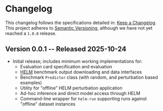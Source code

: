 # Changelog

This changelog follows the specifications detailed in: [Keep a Changelog](https://keepachangelog.com/en/1.0.0/).
This project adheres to [Semantic Versioning](https://semver.org/spec/v2.0.0.html), although we have not yet reached a `1.0.0` release.

## Version 0.0.1 -- Released 2025-10-24

* Initial release; includes minimum working implementations for:
  * Evaluation card specification and evaluation
  * [HELM](https://github.com/stanford-crfm/helm) benchmark output downloading and data interfaces
  * Benchmark `Predictor` class (with random, and perturbation based examples)
  * Utility for "offline" HELM perturbation application
  * Ad-hoc inference and direct model access through HELM
  * Command-line wrapper for `helm-run` supporting runs against "offline" dataset instances
